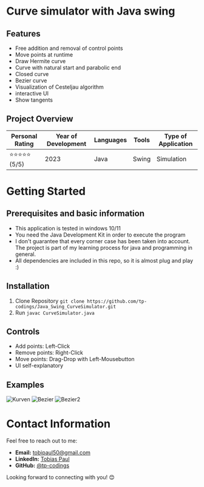 # Curve simulator with Java swing

## Features
- Free addition and removal of control points
- Move points at runtime
- Draw Hermite curve
- Curve with natural start and parabolic end
- Closed curve
- Bezier curve
- Visualization of Cesteljau algorithm
- interactive UI
- Show tangents

## Project Overview

| Personal Rating | Year of Development | Languages | Tools | Type of Application |
| --- | --- | --- | --- | --- |
| ⭐️⭐️⭐️⭐️⭐️ (5/5) | 2023 | Java | Swing | Simulation |

# Getting Started

## Prerequisites and basic information

- This application is tested in windows 10/11
- You need the Java Development Kit in order to execute the program
- I don't guarantee that every corner case has been taken into account. The project is part of my learning process for java and programming in general.
- All dependencies are included in this repo, so it is almost plug and play :)

## Installation

1. Clone Repository
`git clone https://github.com/tp-codings/Java_Swing_CurveSimulator.git`
2. Run `javac CurveSimulator.java`

## Controls

- Add points: Left-Click
- Remove points: Right-Click
- Move points: Drag-Drop with Left-Mousebutton
- UI self-explanatory

## Examples
![Kurven](https://github.com/tp-codings/Java_Swing_CurveSimulator/assets/118997294/b6fa6508-2424-4a61-a690-acba2bc4c187)
![Bezier](https://github.com/tp-codings/Java_Swing_CurveSimulator/assets/118997294/d948f911-90b2-47ac-be12-44c909919e93)
![Bezier2](https://github.com/tp-codings/Java_Swing_CurveSimulator/assets/118997294/af05198b-174e-4786-83bf-d579e3f04cf4)

# Contact Information

Feel free to reach out to me:

- **Email:** [tobipaul50@gmail.com](mailto:tobipaul50@gmail.com)
- **LinkedIn:** [Tobias Paul](https://www.linkedin.com/in/tobias-paul-657513276/)
- **GitHub:** [@tp-codings](https://github.com/tp-codings)

Looking forward to connecting with you! 😊
